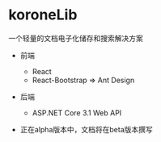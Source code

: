 # koroneLib
一个轻量的文档电子化储存和搜索解决方案
* 前端
  * React
  * React-Bootstrap => Ant Design
* 后端
  * ASP.NET Core 3.1 Web API

* 正在alpha版本中，文档将在beta版本撰写
